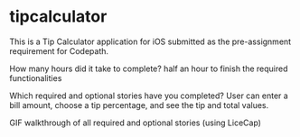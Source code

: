 # tipcalculator
This is a Tip Calculator application for iOS submitted as the pre-assignment requirement for Codepath.

How many hours did it take to complete?
half an hour to finish the required functionalities

Which required and optional stories have you completed?
User can enter a bill amount, choose a tip percentage, and see the tip and total values.
 
GIF walkthrough of all required and optional stories (using LiceCap)
